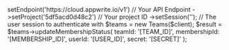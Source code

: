 <?php

use Appwrite\Client;
use Appwrite\Services\Teams;

$client = (new Client())
    ->setEndpoint('https://cloud.appwrite.io/v1') // Your API Endpoint
    ->setProject('5df5acd0d48c2') // Your project ID
    ->setSession(''); // The user session to authenticate with

$teams = new Teams($client);

$result = $teams->updateMembershipStatus(
    teamId: '[TEAM_ID]',
    membershipId: '[MEMBERSHIP_ID]',
    userId: '[USER_ID]',
    secret: '[SECRET]'
);
